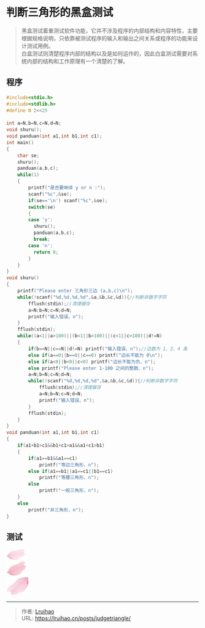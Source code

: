 # 判断三角形的黑盒测试


> 黑盒测试着重测试软件功能，它并不涉及程序的内部结构和内容特性，主要根据规格说明，只依靠被测试程序的输入和输出之间关系或程序的功能来设计测试用例。  
> 白盒测试则清楚程序内部的结构以及是如何运作的，因此白盒测试需要对系统内部的结构和工作原理有一个清楚的了解。

<!--more-->

## 程序

```cpp
#include<stdio.h>
#include<stdlib.h>
#define N 2<<25

int a=N,b=N,c=N,d=N;
void shuru();
void panduan(int a1,int b1,int c1);
int main()
{
    char se;
    shuru();
    panduan(a,b,c);
    while(1)
    {
        printf("是否要继续 y or n :");
        scanf("%c",&se);
        if(se=='\n') scanf("%c",&se);
        switch(se)
        {
        case 'y':
          shuru();
          panduan(a,b,c);
          break;
        case 'n':
          return 0;
        }
    }
}
void shuru()
{
    printf("Please enter 三角形三边 (a,b,c)\n");
    while(!scanf("%d,%d,%d,%d",&a,&b,&c,&d)){//判断非数字字符
        fflush(stdin);//清理缓存
        a=N;b=N;c=N;d=N;
        printf("输入错误、n");
    }
    fflush(stdin);
    while((a<1||a>100)||(b<1||b>100)||(c<1||c>100)||d!=N)
    {
        if(b==N||c==N||d!=N) printf("输入错误、n");//边数为 1、2、4 条
        else if(a==0||b==0||c==0) printf("边长不能为 0\n");
        else if(a<0||b<0||c<0) printf("边长不能为负、n");
        else printf("Please enter 1-100 之间的整数、n");
        a=N;b=N;c=N;d=N;
        while(!scanf("%d,%d,%d,%d",&a,&b,&c,&d)){//判断非数字字符
            fflush(stdin);//清理缓存
            a=N;b=N;c=N;d=N;
            printf("输入错误、n");
        }
        fflush(stdin);
    }
}
void panduan(int a1,int b1,int c1)
{
    if(a1+b1>c1&&b1+c1>a1&&a1+c1>b1)
    {
        if(a1==b1&&a1==c1)
            printf("等边三角形、n");
        else if(a1==b1||a1==c1||b1==c1)
            printf("等腰三角形、n");
        else
            printf("一般三角形、n");
    }
    else
        printf("非三角形、n");
}
```

## 测试

![测试 1](images/1.png '测试 1')  
![测试 2](images/2.png '测试 2')  
![测试 3](images/3.png '测试 3')


---

> 作者: [Lruihao](https://github.com/Lruihao)  
> URL: https://lruihao.cn/posts/judgetriangle/  

